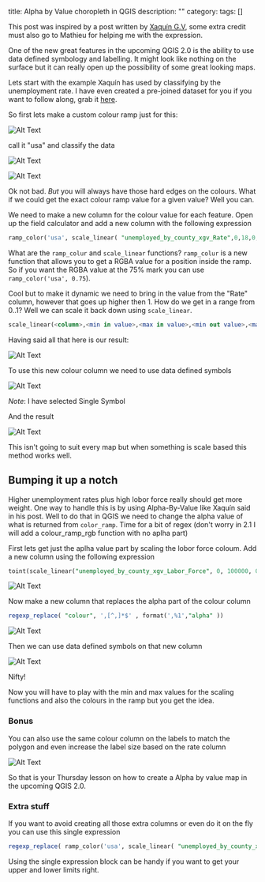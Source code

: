 title: Alpha by Value choropleth in QGIS
description: ""
category: 
tags: []



This post was inspired by a post written by [Xaquín G.V](http://www.xocas.com/blog/en/ubersimple-tutorial-a-choropleth-in-qgis/), some extra credit must also go to Mathieu for helping me with the expression.

One of the new great features in the upcoming QGIS 2.0 is the ability to use data defined symbology and labelling.  It might look like nothing on the surface but it can really open up the possibility of some great looking maps.



Lets start with the example Xaquín has used by classifying by the unemployment rate. I have even created a pre-joined dataset for you if you want to follow along, grab it [here](https://www.dropbox.com/s/u4ps3chnpscbzz0/US%20Country%202000%202004.sqlite).

So first lets make a custom colour ramp just for this:

![Alt Text](/images/usaramp.png)

call it "usa" and classify the data

![Alt Text](/images/usaclass.png)

![Alt Text](/images/usaresult1.png)

Ok not bad. *But* you will always have those hard edges on the colours. What if we could get the exact colour ramp value for a given value? Well you can.

We need to make a new column for the colour value for each feature.  Open up the field calculator and add a new column with the following expression

```sql
ramp_color('usa', scale_linear( "unemployed_by_county_xgv_Rate",0,18,0,1 ))
```

What are the `ramp_colur` and `scale_linear` functions? `ramp_colur` is a new function that allows you to get a RGBA value for a position inside the ramp. So if you want the RGBA value at the 75% mark you can use `ramp_color('usa', 0.75`).  

Cool but to make it dynamic we need to bring in the value from the "Rate" column, however that goes up higher then 1. How do we get in a range from 0..1? Well we can scale it back down using `scale_linear`. 

```sql
scale_linear(<column>,<min in value>,<max in value>,<min out value>,<max out value>) 
```

Having said all that here is our result:

![Alt Text](/images/usaattribute.png)

To use this new colour column we need to use data defined symbols

![Alt Text](/images/usasymbol.png)

*Note*: I have selected Single Symbol

And the result

![Alt Text](/images/usaresult2.png)

This isn't going to suit every map but when something is scale based this method works well.

## Bumping it up a notch

Higher unemployment rates plus high lobor force really should get more weight. One way to handle this is by using Alpha-By-Value like Xaquín said in his post. Well to do that in QGIS we need to change the alpha value of what is returned from `color_ramp`. Time for a bit of regex (don't worry in 2.1 I will add a colour_ramp_rgb function with no aplha part)

First lets get just the aplha value part by scaling the lobor force coloum.  Add a new column using the following expression

```sql
toint(scale_linear("unemployed_by_county_xgv_Labor_Force", 0, 100000, 0, 255))
```

![Alt Text](/images/usaattributealhpa.png)

Now make a new column that replaces the alpha part of the colour column

```sql
regexp_replace( "colour", ',[^,]*$' , format(',%1',"alpha" ))
```

![Alt Text](/images/usaattributealphacolour.png)

Then we can use data defined symbols on that new column

![Alt Text](/images/usaresult3.png)

Nifty!

Now you will have to play with the min and max values for the scaling functions and also the colours in the ramp but you get the idea.

### Bonus

You can also use the same colour column on the labels to match the polygon and even increase the label size based on the rate column

![Alt Text](/images/usalabels.png)

So that is your Thursday lesson on how to create a Alpha by value map in the upcoming QGIS 2.0.

### Extra stuff

If you want to avoid creating all those extra columns or even do it on the fly you can use this single expression

```sql
regexp_replace( ramp_color('usa', scale_linear( "unemployed_by_county_xgv_Rate",0,15,0,1)),',[^,]*$',','|| toint(scale_linear("unemployed_by_county_xgv_Labor_Force",0,100000,0,255)))
```

Using the single expression block can be handy if you want to get your upper and lower limits right.





 











